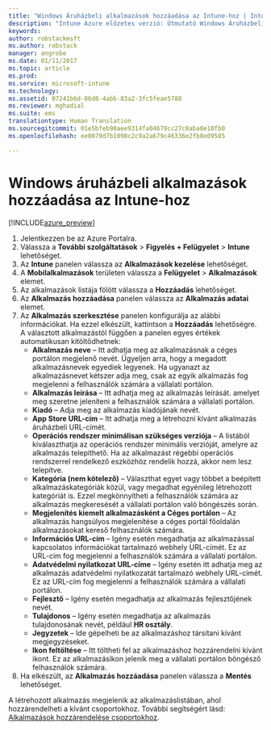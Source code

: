 ```yaml
---
title: "Windows Áruházbeli alkalmazások hozzáadása az Intune-hoz | Intune az Azure-on – előzetes | Microsoft Docs"
description: "Intune Azure előzetes verzió: Útmutató Windows Áruházbeli alkalmazások hozzáadásához az Intune-ban."
keywords: 
author: robstackmsft
ms.author: robstack
manager: angrobe
ms.date: 01/11/2017
ms.topic: article
ms.prod: 
ms.service: microsoft-intune
ms.technology: 
ms.assetid: 07241b6d-86d8-4abb-83a2-3fc5feae5788
ms.reviewer: mghadial
ms.suite: ems
translationtype: Human Translation
ms.sourcegitcommit: 01e5bfeb98aee9314fa04679cc27c8aba0e18fb0
ms.openlocfilehash: ee0079d7b1098c2c9a2a679c46336e2fb8e09585

---
```


# <a name="how-to-add-windows-store-apps-to-intune"></a>Windows áruházbeli alkalmazások hozzáadása az Intune-hoz

[!INCLUDE[azure_preview](../includes/azure_preview.md)]


1. Jelentkezzen be az Azure Portalra.
2. Válassza a **További szolgáltatások** > **Figyelés + Felügyelet** > **Intune** lehetőséget.
3. Az **Intune** panelen válassza az **Alkalmazások kezelése** lehetőséget.
4. A **Mobilalkalmazások** területen válassza a **Felügyelet** > **Alkalmazások** elemet.
5. Az alkalmazások listája fölött válassza a **Hozzáadás** lehetőséget.
6. Az **Alkalmazás hozzáadása** panelen válassza az **Alkalmazás adatai** elemet.
7. Az **Alkalmazás szerkesztése** panelen konfigurálja az alábbi információkat. Ha ezzel elkészült, kattintson a **Hozzáadás** lehetőségre. A választott alkalmazástól függően a panelen egyes értékek automatikusan kitöltődhetnek:
    - **Alkalmazás neve** – Itt adhatja meg az alkalmazásnak a céges portálon megjelenő nevét. Ügyeljen arra, hogy a megadott alkalmazásnevek egyediek legyenek. Ha ugyanazt az alkalmazásnevet kétszer adja meg, csak az egyik alkalmazás fog megjelenni a felhasználók számára a vállalati portálon.
    - **Alkalmazás leírása** – Itt adhatja meg az alkalmazás leírását. amelyet meg szeretne jeleníteni a felhasználók számára a vállalati portálon.
    - **Kiadó** – Adja meg az alkalmazás kiadójának nevét.
    - **App Store URL-cím** – Itt adhatja meg a létrehozni kívánt alkalmazás áruházbeli URL-címét.
    - **Operációs rendszer minimálisan szükséges verziója** – A listából kiválaszthatja az operációs rendszer minimális verzióját, amelyre az alkalmazás telepíthető. Ha az alkalmazást régebbi operációs rendszerrel rendelkező eszközhöz rendelik hozzá, akkor nem lesz telepítve.
    - **Kategória (nem kötelező)** – Választhat egyet vagy többet a beépített alkalmazáskategóriák közül, vagy megadhat egyénileg létrehozott kategóriát is. Ezzel megkönnyítheti a felhasználók számára az alkalmazás megkeresését a vállalati portálon való böngészés során.
    - **Megjelenítés kiemelt alkalmazásként a Céges portálon** – Az alkalmazás hangsúlyos megjelenítése a céges portál főoldalán alkalmazásokat kereső felhasználók számára.
    - **Információs URL-cím** – Igény esetén megadhatja az alkalmazással kapcsolatos információkat tartalmazó webhely URL-címét. Ez az URL-cím fog megjelenni a felhasználók számára a vállalati portálon.
    - **Adatvédelmi nyilatkozat URL-címe** – Igény esetén itt adhatja meg az alkalmazás adatvédelmi nyilatkozatát tartalmazó webhely URL-címét. Ez az URL-cím fog megjelenni a felhasználók számára a vállalati portálon.
    - **Fejlesztő** – Igény esetén megadhatja az alkalmazás fejlesztőjének nevét.
    - **Tulajdonos** – Igény esetén megadhatja az alkalmazás tulajdonosának nevét, például **HR osztály**.
    - **Jegyzetek** – Ide gépelheti be az alkalmazáshoz társítani kívánt megjegyzéseket.
    - **Ikon feltöltése** – Itt töltheti fel az alkalmazáshoz hozzárendelni kívánt ikont. Ez az alkalmazásikon jelenik meg a vállalati portálon böngésző felhasználók számára.
8. Ha elkészült, az **Alkalmazás hozzáadása** panelen válassza a **Mentés** lehetőséget.

A létrehozott alkalmazás megjelenik az alkalmazáslistában, ahol hozzárendelheti a kívánt csoportokhoz. További segítségért lásd: [Alkalmazások hozzárendelése csoportokhoz](/intune-azure/manage-apps/deploy-apps).


<!--HONumber=Feb17_HO1-->


